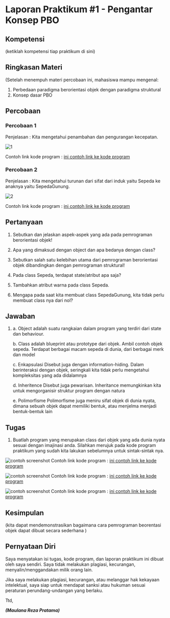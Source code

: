 # Laporan Praktikum #1 - Pengantar Konsep PBO

## Kompetensi

(ketiklah kompetensi tiap praktikum di sini)

## Ringkasan Materi

(Setelah menempuh materi percobaan ini, mahasiswa mampu mengenal:
1. Perbedaan paradigma berorientasi objek dengan paradigma struktural
2. Konsep dasar PBO

## Percobaan

### Percobaan 1
Penjelasan : Kita mengetahui penambahan dan pengurangan kecepatan.

![1](img/1.png)

Contoh link kode program : [ini contoh link ke kode program](../../src/1_Pengantar_Konsep_PBO/Sepeda1841720046Reza.java)

### Percobaan 2

Penjelasan : Kita mengetahui turunan dari sifat dari induk yaitu Sepeda ke anaknya yaitu SepedaGunung.

![2](img/2.png)

Contoh link kode program : [ini contoh link ke kode program](../../src/1_Pengantar_Konsep_PBO/SepedaDemo1841720046Reza.java)

## Pertanyaan

1. Sebutkan dan jelaskan aspek-aspek yang ada pada pemrograman berorientasi objek!

2. Apa yang dimaksud dengan object dan apa bedanya dengan class?

3. Sebutkan salah satu kelebihan utama dari pemrograman berorientasi objek dibandingkan
dengan pemrograman struktural!
4. Pada class Sepeda, terdapat state/atribut apa saja?
5. Tambahkan atribut warna pada class Sepeda.
6. Mengapa pada saat kita membuat class SepedaGunung, kita tidak perlu membuat class nya dari
nol?


## Jawaban
1. a. Object adalah suatu rangkaian dalam program yang terdiri dari state dan behaviour. 
 
    b. Class adalah blueprint atau prototype dari objek. Ambil contoh objek sepeda. Terdapat berbagai
macam sepeda di dunia, dari berbagai merk dan model

    c. Enkapsulasi Disebut juga dengan information-hiding. Dalam berinteraksi dengan objek, seringkali kita tidak
perlu mengetahui kompleksitas yang ada didalamnya

    d. Inheritence Disebut juga pewarisan. Inheritance memungkinkan kita untuk mengorganisir struktur program
dengan natura

    e. Polimorfisme Polimorfisme juga meniru sifat objek di dunia nyata, dimana sebuah objek dapat memiliki
bentuk, atau menjelma menjadi bentuk-bentuk lain



## Tugas
1. Buatlah program yang merupakan class dari objek yang ada dunia nyata sesuai dengan imajinasi
anda. Silahkan merujuk pada kode program praktikum yang sudah kita lakukan sebelumnya
untuk sintak-sintak nya.

![contoh screenshot](img/tgs.png)
Contoh link kode program : [ini contoh link ke kode program](../../src/1_Pengantar_Konsep_PBO/BekerVapeDemo1841720046.java)

![contoh screenshot](img/tgs.png)
Contoh link kode program : [ini contoh link ke kode program](../../src/1_Pengantar_Konsep_PBO/BekerVape1841720046Reza.java)

![contoh screenshot](img/tgs.png)
Contoh link kode program : [ini contoh link ke kode program](../../src/1_Pengantar_Konsep_PBO/BekerVapePods1841720046Reza.java)


## Kesimpulan

(kita dapat mendemonstrasikan bagaimana cara pemrograman beorentasi objek dapat dibuat secara sederhana )

## Pernyataan Diri

Saya menyatakan isi tugas, kode program, dan laporan praktikum ini dibuat oleh saya sendiri. Saya tidak melakukan plagiasi, kecurangan, menyalin/menggandakan milik orang lain.

Jika saya melakukan plagiasi, kecurangan, atau melanggar hak kekayaan intelektual, saya siap untuk mendapat sanksi atau hukuman sesuai peraturan perundang-undangan yang berlaku.

Ttd,

***(Maulana Reza Pratama)***
